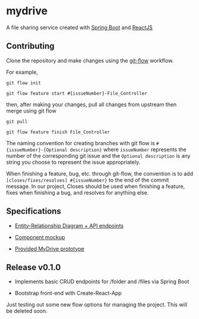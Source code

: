 # mydrive

A file sharing service created with [Spring Boot](https://spring.io/projects/spring-boot) and [ReactJS](https://reactjs.org/)

## Contributing

Clone the repository and make changes using the [git-flow](https://www.atlassian.com/git/tutorials/comparing-workflows/gitflow-workflow) workflow.

For example,

```
git flow init

git flow feature start #{issueNumber}-File_Controller
```

then, after making your changes, pull all changes from upstream then merge using git flow

```
git pull

git flow feature finish File_Controller
```

The naming convention for creating branches with git flow is ```#{issueNumber}-{Optional description}``` where ```issueNumber``` represents the number of the corresponding git issue and the ```Optional description``` is any string you choose to represent the issue appropriately.

When finishing a feature, bug, etc. through git-flow, the convention is to add ```[closes/fixes/resolves] #{issueNumber}``` to the end of the commit message. In our project, Closes should be used when finishing a feature, fixes when finishing a bug, and resolves for anything else.

## Specifications

* [Entity-Relationship Diagram + API endpoints](https://www.lucidchart.com/documents/edit/2e22884c-06f7-470d-a12e-ba6e028b9a74?shared=true&)

* [Component mockup](https://projects.invisionapp.com/freehand/document/fAKfkOXIf)

* [Provided MyDrive prototype](https://projects.invisionapp.com/prototype/MyDrive-cjhm3jumn003qjq01qvx47vds)

## Release v0.1.0

* Implements basic CRUD endpoints for /folder and /files via Spring Boot

* Bootstrap front-end with Create-React-App

Just testing out some new flow options for managing the project. This will be deleted soon.
